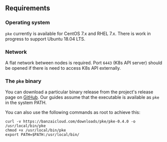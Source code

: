 ## Requirements

### Operating system

`pke` currently is available for CentOS 7.x and RHEL 7.x. There is work in progress to support Ubuntu 18.04 LTS.

### Network

A flat network between nodes is required. Port `6443` (K8s API server) should be opened if there is need to access K8s API externally.

### The `pke` binary

You can download a particular binary release from the project's release page on [GitHub](https://github.com/banzaicloud/pke/releases). Our guides assume that the executable is available as `pke` in the system PATH.

You can also use the following commands as root to achieve this:


```
curl -v https://banzaicloud.com/downloads/pke/pke-0.4.0 -o /usr/local/bin/pke
chmod +x /usr/local/bin/pke
export PATH=$PATH:/usr/local/bin/
```
